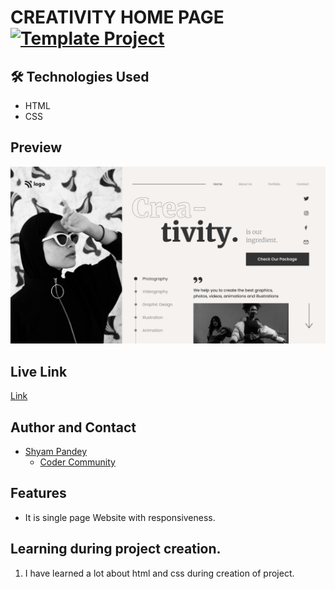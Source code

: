# CREATIVITY HOME PAGE   [![Template Project](https://img.shields.io/badge/Technologies%20-HTML%2FCSS-brightgreen)](http://www.gnu.org/licenses/agpl-3.0)


## 🛠 Technologies Used
  - HTML 
  - CSS
  

## Preview
![See Preview](https://github.com/Shyam-Pandey/Project_14/blob/master/images/download%20(1).png?raw=true)
## Live Link
[Link](https://regal-gelato-974298.netlify.app)

## Author and Contact
- [Shyam Pandey](https://github.com/Shyam-Pandey)
    - [Coder Community]()

## Features
- It is single page Website with responsiveness.

## Learning during project creation.
1. I have learned a lot about html and css during creation of project.
